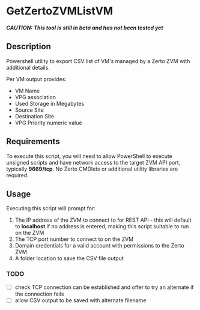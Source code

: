# GetZertoZVMListVM

_**CAUTION: This tool is still in beta and has not been tested yet**_

## Description
Powershell utility to export CSV list of VM's managed by a Zerto ZVM with additional details.

Per VM output provides:

- VM Name
- VPG association
- Used Storage in Megabytes
- Source Site
- Destination Site
- VPG Priority numeric value

## Requirements

To execute this script, you will need to allow PowerShell to execute unsigned scripts and have network access to the target ZVM API port, typically **9669/tcp**. No Zerto CMDlets or additional utility libraries are required.

## Usage

Executing this script will prompt for:

1. The IP address of the ZVM to connect to for REST API - this will default to **localhost** if no address is entered, making this script suitable to run on the ZVM
2. The TCP port number to connect to on the ZVM 
3. Domain credentials for a valid account with permissions to the Zerto ZVM
4. A folder location to save the CSV file output

### TODO

- [ ] check TCP connection can be established and offer to try an alternate if the connection fails
- [ ] allow CSV output to be saved with alternate filename